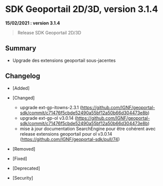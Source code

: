 # SDK Geoportail 2D/3D, version 3.1.4

**15/02/2021 : version 3.1.4**
> Release SDK Geoportail 2D/3D

## Summary

* Upgrade des extensions geoportail sous-jacentes
 
## Changelog

* [Added]

* [Changed]
    
    - upgrade ext-gp-itowns-2.3.1 (https://github.com/IGNF/geoportal-sdk/commit/c71476f5cbde52490a55bf12a50b66d304473e8b)
    - upgrade ext-gp-ol v3.0.14 (https://github.com/IGNF/geoportal-sdk/commit/c71476f5cbde52490a55bf12a50b66d304473e8b)
    - mise à jour documentation SearchEngine pour être cohérent avec release extensions geoportail pour ol v3.0.14 (https://github.com/IGNF/geoportal-sdk/pull/74)

* [Removed]

* [Fixed]
  
* [Deprecated]

* [Security]
